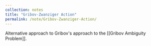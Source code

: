 ```yaml
---
collection: notes
title: "Gribov-Zwanziger Action"
permalink: /note/Gribov-Zwanziger-Action/
---
```

Alternative approach to Gribov's approach to the [[Gribov Ambiguity Problem]]. 